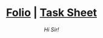 <h1 align="center"><a target="_blank" href="https://turnipguy30.github.io/Engineering-Folio/" target="_blank">Folio</a> |
<a target="_blank" href="https://github.com/TurnipGuy30/Engineering-Folio/blob/main/Task%20Sheet.pdf" target="_blank">Task Sheet</a></h1>
<h6 align="center">Hi Sir!</h6>
